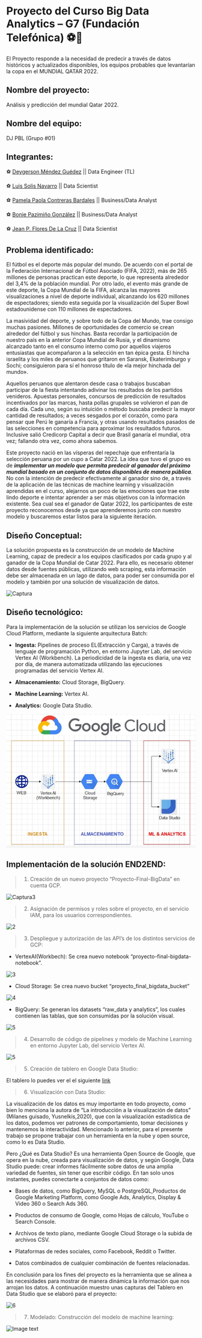# Proyecto del Curso Big Data Analytics – G7 (Fundación Telefónica) ⚽💯

El Proyecto responde a la necesidad de predecir a través de datos históricos y actualizados disponibles, los equipos probables que levantarían la copa en el MUNDIAL QATAR 2022. 


## Nombre del proyecto:

Análisis y predicción del mundial Qatar 2022.

## Nombre del equipo:

DJ PBL (Grupo #01)


## Integrantes:


⚽ [Deygerson Méndez Guédez](https://www.linkedin.com/in/deygerson-mendez/) || Data Engineer (TL)

⚽ [Luis Solis Navarro](https://www.linkedin.com/in/luisfernandosolisnavarro/) || Data Scientist

⚽ [Pamela Paola Contreras Bardales](https://www.linkedin.com/in/pamela-paola-contreras-bardales/) || Business/Data Analyst

⚽ [Bonie Pazimiño González](https://www.linkedin.com/in/bonie-scarlet-pazimi%C3%B1o-gonz%C3%A1lez-76484b18/) || Business/Data Analyst

⚽ [Jean P. Flores De La Cruz](https://www.linkedin.com/in/jeanpflores/) || Data Scientist



## Problema identificado:

El fútbol es el deporte más popular del mundo. De acuerdo con el portal de la Federación Internacional de Fútbol Asociado (FIFA, 2022), más de 265 millones de personas practican este deporte, lo que representa alrededor del 3,4% de la población mundial. Por otro lado, el evento más grande de este deporte, la Copa Mundial de la FIFA, alcanza las mayores visualizaciones a nivel de deporte individual, alcanzando los 620 millones de espectadores; siendo esta seguida por la visualización del Super Bowl estadounidense con 110 millones de espectadores.

La masividad del deporte, y sobre todo de la Copa del Mundo, trae consigo muchas pasiones. Millones de oportunidades de comercio se crean alrededor del fútbol y sus hinchas. Basta recordar la participación de nuestro país en la anterior Copa Mundial de Rusia, y el dinamismo alcanzado tanto en el consumo interno como por aquellos viajeros entusiastas que acompañaron a la selección en tan épica gesta. El hincha israelita y los miles de peruanos que gritaron en Saransk, Ekaterimburgo y Sochi; consiguieron para sí el honroso título de «la mejor hinchada del mundo».

Aquellos peruanos que alentaron desde casa o trabajos buscaban participar de la fiesta intentando adivinar los resultados de los partidos venideros. Apuestas personales, concursos de predicción de resultados incentivados por las marcas, hasta pollas grupales se volvieron el pan de cada día. Cada uno, según su intuición o método buscaba predecir la mayor cantidad de resultados; a veces sesgados por el corazón, como para pensar que Perú le ganaría a Francia, y otras usando resultados pasados de las selecciones en competencia para aproximar los resultados futuros. Inclusive salió Credicorp Capital a decir que Brasil ganaría el mundial, otra vez; fallando otra vez, como ahora sabemos.

Este proyecto nació en las vísperas del repechaje que enfrentaría la selección peruana por un cupo a Catar 2022. La idea que tuvo el grupo es de ***implementar un modelo que permita predecir al ganador del próximo mundial basado en un conjunto de datos disponibles de manera pública***.
No con la intención de predecir efectivamente al ganador sino de, a través de la aplicación de las técnicas de machine learning y visualización aprendidas en el curso, alejarnos un poco de las emociones que trae este lindo deporte e intentar aprender a ser más objetivos con la información existente. 
Sea cual sea el ganador de Qatar 2022, los participantes de este proyecto reconocemos desde ya que aprenderemos junto con nuestro modelo y buscaremos estar listos para la siguiente iteración.


## Diseño Conceptual:

La solución propuesta es la construcción de un modelo de Machine Learning, capaz de predecir a los equipos clasificados por cada grupo y al ganador de la Copa Mundial de Catar 2022. 
Para ello, es necesario obtener datos desde fuentes públicas, utilizando web scraping, esta información debe ser almacenada en un lago de datos, para poder ser consumida por el modelo y también por una solución de visualización de datos.


![Captura](https://user-images.githubusercontent.com/60514118/178649722-0ded8a16-a25f-45d6-987a-bc1d13a064e1.PNG)

## Diseño tecnológico:

Para la implementación de la solución se utilizan los servicios de Google Cloud Platform, mediante la siguiente arquitectura Batch:

* **Ingesta:** Pipelines de proceso EL(Extracción y Carga), a través de lenguaje de programación Python, en entorno Jupyter Lab, del servicio Vertex AI (Workbench). La periodicidad de la ingesta es diaria, una vez por día, de manera automatizada utilizando las ejecuciones programadas del servicio Vertex AI.

* **Almacenamiento:** Cloud Storage, BigQuery.

* **Machine Learning:** Vertex AI.

* **Analytics:** Google Data Studio.

![Image text](https://github.com/Deygerson-Mndz/Proyecto-Big-Data-Mundial2022/blob/main/ArquitecturaProjecto.jpg)


## Implementación de la solución END2END:

> 1) Creación de un nuevo proyecto “Proyecto-Final-BigData” en cuenta GCP.

![Captura3](https://user-images.githubusercontent.com/60514118/178650675-2605fd37-5829-42b0-83fb-d9a0aaed8c0e.PNG)

> 2) Asignación de permisos y roles sobre el proyecto, en el servicio IAM, para los usuarios correspondientes.

![2](https://user-images.githubusercontent.com/60514118/178650810-bdf666ae-bbf1-4f6c-974e-7a8cebf7a4c8.PNG)

> 3) Despliegue y autorización de las API’s de los distintos servicios de GCP:

* VertexAI(Workbech): Se crea nuevo notebook “proyecto-final-bigdata-notebook”.

![3](https://user-images.githubusercontent.com/60514118/178651082-83c7c0d5-2f91-4bd2-b68d-f89f5c71ac2f.PNG)

* Cloud Storage: Se crea nuevo bucket “proyecto_final_bigdata_bucket”

![4](https://user-images.githubusercontent.com/60514118/178651214-888f4217-f876-4c1a-beae-4f141e60b862.PNG)

* BigQuery: Se generan los datasets “raw_data y analytics”, los cuales contienen las tablas, que son consumidas por la solución visual.

![5](https://user-images.githubusercontent.com/60514118/178651329-b3b29704-85e8-4acd-b19f-818d7075b93b.PNG)


> 4) Desarrollo de código de pipelines y modelo de Machine Learning en entorno Jupyter Lab, del servicio Vertex AI. 

![5](https://user-images.githubusercontent.com/60514118/178651576-5d81327f-716f-488a-8c76-aa3f684c6367.PNG)


> 5) Creación de tablero en Google Data Studio:

El tablero lo puedes ver el el siguiente [link](https://datastudio.google.com/reporting/7d262f32-c37e-4943-bb9a-d377d4d5fa38)


>  6) Visualización con Data Studio:

La visualización de los datos es muy importante en todo proyecto, como bien lo menciona la autora de “La introducción a la visualización de datos” (Milanes guisado, Yusnelkis,2020), que con la visualización estadística de los datos, podemos ver patrones de comportamiento, tomar decisiones y mantenemos la interactividad.
Mencionado lo anterior, para el presente trabajo se propone trabajar con un herramienta en la nube y open source, como lo es Data Studio.

Pero ¿Qué es Data Studio?
Es una herramienta Open Source de Google, que opera en la nube, creada para visualización de datos, y según Google, Data Studio puede: crear informes fácilmente sobre datos de una amplia variedad de fuentes, sin tener que escribir código. En tan solo unos instantes, puedes conectarte a conjuntos de datos como: 

* Bases de datos, como BigQuery, MySQL o PostgreSQL,Productos de Google Marketing Platform, como Google Ads, Analytics, Display & Video 360 o Search Ads 360.

* Productos de consumo de Google, como Hojas de cálculo, YouTube o Search Console.

* Archivos de texto plano, mediante Google Cloud Storage o la subida de archivos CSV.

* Plataformas de redes sociales, como Facebook, Reddit o Twitter.

* Datos combinados de cualquier combinación de fuentes relacionadas.

En conclusión para los fines del proyecto es la herramienta que se alinea a las necesidades para mostrar de manera dinámica la información que nos arrojan los datos.
A continuación muestro unas capturas del Tablero en Data Studio que se elaboró para el proyecto:

![6](https://user-images.githubusercontent.com/60514118/178652278-7da2a4ad-6ec9-4dc7-bf0b-4ebe33cbcba8.PNG)


>  7) Modelado:
Construcción del modelo de machine learning:

![Image text]([https://github.com/Deygerson-Mndz/Proyecto-Big-Data-Mundial2022/blob/main/ArquitecturaProjecto.jpg](https://github.com/Deygerson-Mndz/Proyecto-Big-Data-Mundial2022/blob/main/ML_01.jpg))





















